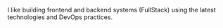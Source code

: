 I like  building frontend and backend systems (FullStack) using the latest technologies and DevOps practices.
